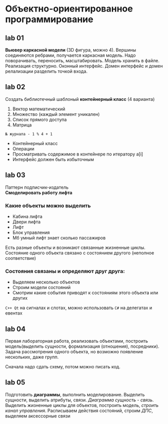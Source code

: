 # Объектно-ориентированное программирование

## lab 01

**Вьювер каркасной модели** (3D фигура, можно 4). Вершины соединяются ребрами, получается каркасная модель. Надо поворачивать, переносить, масштабировать. Модель хранить в файле. Реализация структурно. Оконный интерфейс. Домен интерфейс и домен релализации разделить точкой входа.

## lab 02

Создать библиотечный шаблоный **контейнерный класс** (4 варианта)

1. Вектор математический
2. Множество (каждый элемент уникален)
3. Список прямого доступа
4. Матрица

`№ журнала - 1 % 4 + 1`

* Контейнерный класс
* Операции
* Просматривать содержимое в контейнере по итератору a[i]
* Интерфейс должен быть избыточным

## lab 03

Паттерн подписчик-издатель<br>
**Смоделировать работу лифта**

### Какие объекты можно выделить

* Кабина лифта
* Двери лифта
* Лифт
* Блок управления
* Мб умный лифт знает сколько пассажиров

Есть разные объекты и возникают связанные жизненные циклы. Состояние одного объекта связано с состоянием другого (неполное соответствие)

### Состояния связаны и определяют друг друга:

* Выделяем несколько объектов
* Строим модели состояний
* Смотрим какие события приводят к состояниям этого объекта или других

`C++ Qt` на сигналах и слотах, можно использовать `C#` на делегатах и евентах

## lab 04

Первая лабораторная работа, реализовать объектами, построить модель(выделить сущности, формализация (отношения), посредники).
Задача рассмотрения одного объекта, но возможно появление нескольких, даже групп.

Сначала надо сдать схему, потом можно писать код.

## lab 05

Подготовить **диаграммы**, выполнить моделирование. Выделить сущности, выделить атрибуты, связи.
*Диаграмма сущность - связь*.
Выделить жизненные циклы для объектов, построить модель, *строить канал управления*.
Расписываем действия состояний, строим *ДПС*, выделяем аксессорные связи

